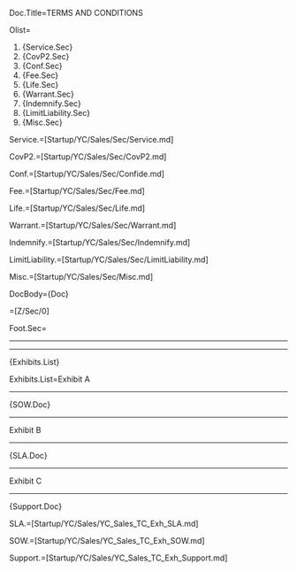 Doc.Title=TERMS AND CONDITIONS 

Olist=<ol><li>{Service.Sec}<li>{CovP2.Sec}<li>{Conf.Sec}<li>{Fee.Sec}<li>{Life.Sec}<li>{Warrant.Sec}<li>{Indemnify.Sec}<li>{LimitLiability.Sec}<li>{Misc.Sec}</ol>

Service.=[Startup/YC/Sales/Sec/Service.md]

CovP2.=[Startup/YC/Sales/Sec/CovP2.md]

Conf.=[Startup/YC/Sales/Sec/Confide.md]

Fee.=[Startup/YC/Sales/Sec/Fee.md]

Life.=[Startup/YC/Sales/Sec/Life.md]

Warrant.=[Startup/YC/Sales/Sec/Warrant.md]

Indemnify.=[Startup/YC/Sales/Sec/Indemnify.md]

LimitLiability.=[Startup/YC/Sales/Sec/LimitLiability.md]

Misc.=[Startup/YC/Sales/Sec/Misc.md]

DocBody={Doc}

=[Z/Sec/0] 

Foot.Sec=<hr><hr>{Exhibits.List}

Exhibits.List=Exhibit A<hr>{SOW.Doc}<hr>Exhibit B<hr>{SLA.Doc}<hr>Exhibit C<hr>{Support.Doc}

SLA.=[Startup/YC/Sales/YC_Sales_TC_Exh_SLA.md]

SOW.=[Startup/YC/Sales/YC_Sales_TC_Exh_SOW.md]

Support.=[Startup/YC/Sales/YC_Sales_TC_Exh_Support.md]